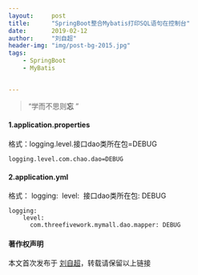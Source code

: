 ```yaml
---
layout:     post
title:      "SpringBoot整合Mybatis打印SQL语句在控制台"
date:       2019-02-12
author:     "刘自超"
header-img: "img/post-bg-2015.jpg"
tags:
    - SpringBoot
	- MyBatis


---
```


> “学而不思则**忘** ”





#### 1.application.properties

格式：logging.level.接口dao类所在包=DEBUG

```
logging.level.com.chao.dao=DEBUG
```

#### 2.application.yml

格式：
logging:
​    level:
​      接口dao类所在包: DEBUG 

```
logging:
    level:
      com.threefivework.mymall.dao.mapper: DEBUG 
```

#### 著作权声明

本文首次发布于 [刘自超](https://bigdatajava.github.io/blogspot/)，转载请保留以上链接